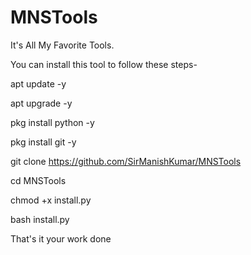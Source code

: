 # MNSTools
It's All My Favorite Tools. 

You can install this tool to follow these steps-

apt update -y

apt upgrade -y

pkg install python -y

pkg install git -y

git clone https://github.com/SirManishKumar/MNSTools

cd MNSTools

chmod +x install.py

bash install.py

That's it your work done
